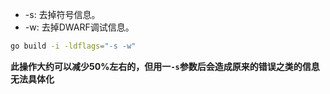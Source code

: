 * -s: 去掉符号信息。
* -w: 去掉DWARF调试信息。

```bash
go build -i -ldflags="-s -w"
```

**此操作大约可以减少50%左右的，但用一`-s`参数后会造成原来的错误之类的信息无法具体化**  